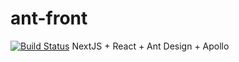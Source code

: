 # ant-front

[![Build Status](https://travis-ci.org/yunseul-light/ant-frontend.svg?branch=master)](https://travis-ci.org/yunseul-light/ant-frontend)
NextJS + React + Ant Design + Apollo
